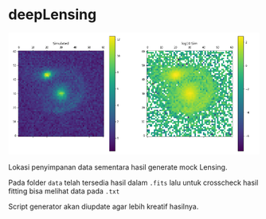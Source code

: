 # deepLensing

![alt text](./assets/coverLens.png "Simmulated Lens")

Lokasi penyimpanan data sementara hasil generate mock Lensing.

Pada folder `data` telah tersedia hasil dalam `.fits` lalu untuk crosscheck hasil fitting bisa melihat data pada `.txt`

Script generator akan diupdate agar lebih kreatif hasilnya.
